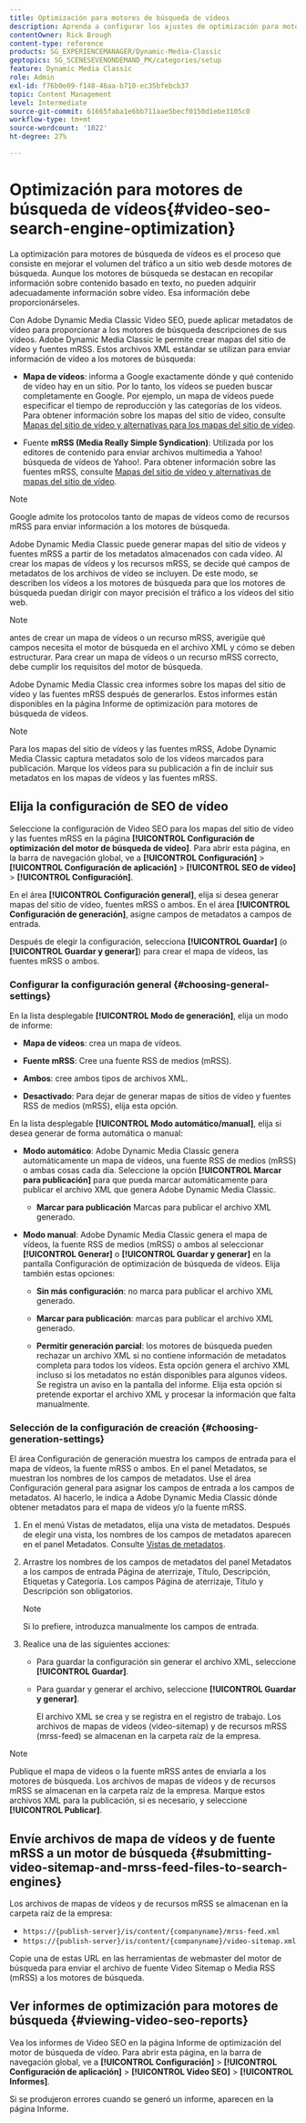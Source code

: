 ```yaml
---
title: Optimización para motores de búsqueda de vídeos
description: Aprenda a configurar los ajustes de optimización para motores de búsqueda de vídeos en Adobe Dynamic Media Classic.
contentOwner: Rick Brough
content-type: reference
products: SG_EXPERIENCEMANAGER/Dynamic-Media-Classic
geptopics: SG_SCENESEVENONDEMAND_PK/categories/setup
feature: Dynamic Media Classic
role: Admin
exl-id: f76b0e09-f148-46aa-b710-ec35bfebcb37
topic: Content Management
level: Intermediate
source-git-commit: 61665faba1e6bb711aae5becf0150d1ebe3105c0
workflow-type: tm+mt
source-wordcount: '1022'
ht-degree: 27%

---
```


# Optimización para motores de búsqueda de vídeos{#video-seo-search-engine-optimization}

La optimización para motores de búsqueda de vídeos es el proceso que consiste en mejorar el volumen del tráfico a un sitio web desde motores de búsqueda. Aunque los motores de búsqueda se destacan en recopilar información sobre contenido basado en texto, no pueden adquirir adecuadamente información sobre vídeo. Esa información debe proporcionárseles.

Con Adobe Dynamic Media Classic Video SEO, puede aplicar metadatos de vídeo para proporcionar a los motores de búsqueda descripciones de sus vídeos. Adobe Dynamic Media Classic le permite crear mapas del sitio de vídeo y fuentes mRSS. Estos archivos XML estándar se utilizan para enviar información de vídeo a los motores de búsqueda:

* **Mapa de vídeos**: informa a Google exactamente dónde y qué contenido de vídeo hay en un sitio. Por lo tanto, los vídeos se pueden buscar completamente en Google. Por ejemplo, un mapa de vídeos puede especificar el tiempo de reproducción y las categorías de los vídeos. Para obtener información sobre los mapas del sitio de vídeo, consulte [Mapas del sitio de vídeo y alternativas para los mapas del sitio de vídeo](https://developers.google.com/search/docs/crawling-indexing/sitemaps/video-sitemaps?visit_id=637558394348624754-567115452&rd=1).

* Fuente **mRSS (Media Really Simple Syndication)**: Utilizada por los editores de contenido para enviar archivos multimedia a Yahoo! búsqueda de vídeos de Yahoo!. Para obtener información sobre las fuentes mRSS, consulte [Mapas del sitio de vídeo y alternativas de mapas del sitio de vídeo](https://developers.google.com/search/docs/crawling-indexing/sitemaps/video-sitemaps?visit_id=637558394348624754-567115452&rd=1).

>[!NOTE]
>
>Google admite los protocolos tanto de mapas de vídeos como de recursos mRSS para enviar información a los motores de búsqueda.

Adobe Dynamic Media Classic puede generar mapas del sitio de vídeos y fuentes mRSS a partir de los metadatos almacenados con cada vídeo. Al crear los mapas de vídeos y los recursos mRSS, se decide qué campos de metadatos de los archivos de vídeo se incluyen. De este modo, se describen los vídeos a los motores de búsqueda para que los motores de búsqueda puedan dirigir con mayor precisión el tráfico a los vídeos del sitio web.

>[!NOTE]
>
>antes de crear un mapa de vídeos o un recurso mRSS, averigüe qué campos necesita el motor de búsqueda en el archivo XML y cómo se deben estructurar. Para crear un mapa de vídeos o un recurso mRSS correcto, debe cumplir los requisitos del motor de búsqueda.

Adobe Dynamic Media Classic crea informes sobre los mapas del sitio de vídeo y las fuentes mRSS después de generarlos. Estos informes están disponibles en la página Informe de optimización para motores de búsqueda de vídeos.

>[!NOTE]
>
>Para los mapas del sitio de vídeos y las fuentes mRSS, Adobe Dynamic Media Classic captura metadatos solo de los vídeos marcados para publicación. Marque los vídeos para su publicación a fin de incluir sus metadatos en los mapas de vídeos y las fuentes mRSS.

## Elija la configuración de SEO de vídeo

Seleccione la configuración de Video SEO para los mapas del sitio de vídeo y las fuentes mRSS en la página **[!UICONTROL Configuración de optimización del motor de búsqueda de vídeo]**. Para abrir esta página, en la barra de navegación global, ve a **[!UICONTROL Configuración]** > **[!UICONTROL Configuración de aplicación]** > **[!UICONTROL SEO de vídeo]** > **[!UICONTROL Configuración]**.

En el área **[!UICONTROL Configuración general]**, elija si desea generar mapas del sitio de vídeo, fuentes mRSS o ambos. En el área **[!UICONTROL Configuración de generación]**, asigne campos de metadatos a campos de entrada.

Después de elegir la configuración, selecciona **[!UICONTROL Guardar]** (o **[!UICONTROL Guardar y generar]**) para crear el mapa de vídeos, las fuentes mRSS o ambos.

### Configurar la configuración general {#choosing-general-settings}

En la lista desplegable **[!UICONTROL Modo de generación]**, elija un modo de informe:

* **Mapa de vídeos**: crea un mapa de vídeos.

* **Fuente mRSS**: Cree una fuente RSS de medios (mRSS).

* **Ambos**: cree ambos tipos de archivos XML.

* **Desactivado**: Para dejar de generar mapas de sitios de vídeo y fuentes RSS de medios (mRSS), elija esta opción.

En la lista desplegable **[!UICONTROL Modo automático/manual]**, elija si desea generar de forma automática o manual:

* **Modo automático**: Adobe Dynamic Media Classic genera automáticamente un mapa de vídeos, una fuente RSS de medios (mRSS) o ambas cosas cada día. Seleccione la opción **[!UICONTROL Marcar para publicación]** para que pueda marcar automáticamente para publicar el archivo XML que genera Adobe Dynamic Media Classic.

   * **Marcar para publicación** Marcas para publicar el archivo XML generado.

* **Modo manual**: Adobe Dynamic Media Classic genera el mapa de vídeos, la fuente RSS de medios (mRSS) o ambos al seleccionar **[!UICONTROL Generar]** o **[!UICONTROL Guardar y generar]** en la pantalla Configuración de optimización de búsqueda de vídeos. Elija también estas opciones:

   * **Sin más configuración**: no marca para publicar el archivo XML generado.

   * **Marcar para publicación**: marcas para publicar el archivo XML generado.

   * **Permitir generación parcial**: los motores de búsqueda pueden rechazar un archivo XML si no contiene información de metadatos completa para todos los vídeos. Esta opción genera el archivo XML incluso si los metadatos no están disponibles para algunos vídeos. Se registra un aviso en la pantalla del informe. Elija esta opción si pretende exportar el archivo XML y procesar la información que falta manualmente.

### Selección de la configuración de creación {#choosing-generation-settings}

El área Configuración de generación muestra los campos de entrada para el mapa de vídeos, la fuente mRSS o ambos. En el panel Metadatos, se muestran los nombres de los campos de metadatos. Use el área Configuración general para asignar los campos de entrada a los campos de metadatos. Al hacerlo, le indica a Adobe Dynamic Media Classic dónde obtener metadatos para el mapa de vídeos y/o la fuente mRSS.

1. En el menú Vistas de metadatos, elija una vista de metadatos. Después de elegir una vista, los nombres de los campos de metadatos aparecen en el panel Metadatos.
Consulte [Vistas de metadatos](application-setup.md#metadata_views).
1. Arrastre los nombres de los campos de metadatos del panel Metadatos a los campos de entrada Página de aterrizaje, Título, Descripción, Etiquetas y Categoría. Los campos Página de aterrizaje, Título y Descripción son obligatorios.

   >[!NOTE]
   >
   >Si lo prefiere, introduzca manualmente los campos de entrada.

1. Realice una de las siguientes acciones:

   * Para guardar la configuración sin generar el archivo XML, seleccione **[!UICONTROL Guardar]**.
   * Para guardar y generar el archivo, seleccione **[!UICONTROL Guardar y generar]**.

     El archivo XML se crea y se registra en el registro de trabajo. Los archivos de mapas de vídeos (video-sitemap) y de recursos mRSS (mrss-feed) se almacenan en la carpeta raíz de la empresa.

>[!NOTE]
>
>Publique el mapa de vídeos o la fuente mRSS antes de enviarla a los motores de búsqueda. Los archivos de mapas de vídeos y de recursos mRSS se almacenan en la carpeta raíz de la empresa. Marque estos archivos XML para la publicación, si es necesario, y seleccione **[!UICONTROL Publicar]**.

## Envíe archivos de mapa de vídeos y de fuente mRSS a un motor de búsqueda {#submitting-video-sitemap-and-mrss-feed-files-to-search-engines}

Los archivos de mapas de vídeos y de recursos mRSS se almacenan en la carpeta raíz de la empresa:

* `https://{publish-server}/is/content/{companyname}/mrss-feed.xml`
* `https://{publish-server}/is/content/{companyname}/video-sitemap.xml`

Copie una de estas URL en las herramientas de webmaster del motor de búsqueda para enviar el archivo de fuente Video Sitemap o Media RSS (mRSS) a los motores de búsqueda.

## Ver informes de optimización para motores de búsqueda {#viewing-video-seo-reports}

Vea los informes de Video SEO en la página Informe de optimización del motor de búsqueda de vídeo. Para abrir esta página, en la barra de navegación global, ve a **[!UICONTROL Configuración]** > **[!UICONTROL Configuración de aplicación]** > **[!UICONTROL Video SEO]** > **[!UICONTROL Informes]**.

Si se produjeron errores cuando se generó un informe, aparecen en la página Informe.

